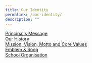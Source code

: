 ```yaml
---
title: Our Identity
permalink: /our-identity/
description: ""
---
```

<p><u><a href="/our-identity/principals-message" target="">Principal's Message</a><br /><a href="/our-identity/our-history" target="">Our History</a><br /><a href="/our-identity/mission-vision-motto-and-core-values" target="">Mission, Vision, Motto and Core Values</a><br /><a href="/our-identity/emblem-n-song" target="">Emblem &amp; Song</a><br /><a href="/our-identity/school-organisation" target="">School Organisation</a></u></p>